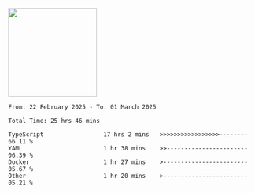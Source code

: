 <img height="180em" src="https://github-readme-stats-eight-theta.vercel.app/api?username=bkundev&show_icons=true&theme=radical&include_all_commits=true&count_private=true"/>
<!--START_SECTION:waka-->

```all_time
From: 22 February 2025 - To: 01 March 2025

Total Time: 25 hrs 46 mins

TypeScript                 17 hrs 2 mins   >>>>>>>>>>>>>>>>>--------   66.11 %
YAML                       1 hr 38 mins    >>-----------------------   06.39 %
Docker                     1 hr 27 mins    >------------------------   05.67 %
Other                      1 hr 20 mins    >------------------------   05.21 %
```

<!--END_SECTION:waka-->